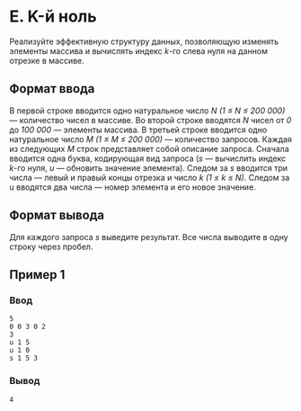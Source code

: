 # E. K-й ноль

Реализуйте эффективную структуру данных, позволяющую изменять элементы массива и вычислять индекс _k_-го слева нуля на
данном отрезке в массиве.

## Формат ввода

В первой строке вводится одно натуральное число _N (1 ≤ N ≤ 200 000)_ — количество чисел в массиве. Во второй строке
вводятся _N_ чисел от _0_ до _100 000_ — элементы массива. В третьей строке вводится одно натуральное число _M (1 ≤ M ≤
200 000)_ — количество запросов. Каждая из следующих _M_ строк представляет собой описание запроса. Сначала вводится
одна буква, кодирующая вид запроса (_s_ — вычислить индекс _k_-го нуля, _u_ — обновить значение элемента). Следом за _s_
вводится три числа — левый и правый концы отрезка и число _k (1 ≤ k ≤ N)_. Следом за u вводятся два числа — номер
элемента и его новое значение.

## Формат вывода

Для каждого запроса _s_ выведите результат. Все числа выводите в одну строку через пробел.

## Пример 1

### Ввод

    5
    0 0 3 0 2
    3
    u 1 5
    u 1 0
    s 1 5 3

### Вывод

    4 




